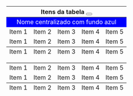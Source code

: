 <table class="table">
  <thead>
    <tr>
      <th colspan="5">
        Itens da tabela
        <button class="btn btn-link float-right" type="button" data-toggle="collapse" data-target="#collapseTable" aria-expanded="false" aria-controls="collapseTable">
          <i class="fa fa-angle-up"></i>
        </button>
      </th>
    </tr>
  </thead>
  <tbody>
    <tr>
      <td colspan="5" style="text-align:center; background-color:blue; color:white;">Nome centralizado com fundo azul</td>
    </tr>
    <tr>
      <td>Item 1</td>
      <td>Item 2</td>
      <td>Item 3</td>
      <td>Item 4</td>
      <td>Item 5</td>
    </tr>
    <tr>
      <td>Item 1</td>
      <td>Item 2</td>
      <td>Item 3</td>
      <td>Item 4</td>
      <td>Item 5</td>
    </tr>
  </tbody>
  <tfoot>
    <tr>
      <td>Item 1</td>
      <td>Item 2</td>
      <td>Item 3</td>
      <td>Item 4</td>
      <td>Item 5</td>
    </tr>
  </tfoot>
</table>

<div class="collapse" id="collapseTable">
  <table class="table">
    <tbody>
      <tr>
        <td>Item 1</td>
        <td>Item 2</td>
        <td>Item 3</td>
        <td>Item 4</td>
        <td>Item 5</td>
      </tr>
      <tr>
        <td>Item 1</td>
        <td>Item 2</td>
        <td>Item 3</td>
        <td>Item 4</td>
        <td>Item 5</td>
      </tr>
    </tbody>
    <tfoot>
      <tr>
        <td>Item 1</td>
        <td>Item 2</td>
        <td>Item 3</td>
        <td>Item 4</td>
        <td>Item 5</td>
      </tr>
    </tfoot>
  </table>
</div>
